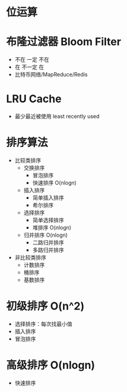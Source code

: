 # 位运算
# 布隆过滤器 Bloom Filter
* 不在 一定 不在
* 在 不一定 在
* 比特币网络/MapReduce/Redis

# LRU Cache
* 最少最近被使用 least recently used

# 排序算法
* 比较类排序
    * 交换排序
        * 冒泡排序
        * 快速排序 O(nlogn)
    * 插入排序
        * 简单插入排序
        * 希尔排序
    * 选择排序
        * 简单选择排序
        * 堆排序 O(nlogn)
    * 归并排序 O(nlogn)
        * 二路归并排序
        * 多路归并排序
* 非比较类排序
    * 计数排序
    * 桶排序
    * 基数排序
    
# 初级排序 O(n^2)
* 选择排序：每次找最小值
* 插入排序
* 冒泡排序

# 高级排序 O(nlogn)
* 快速排序